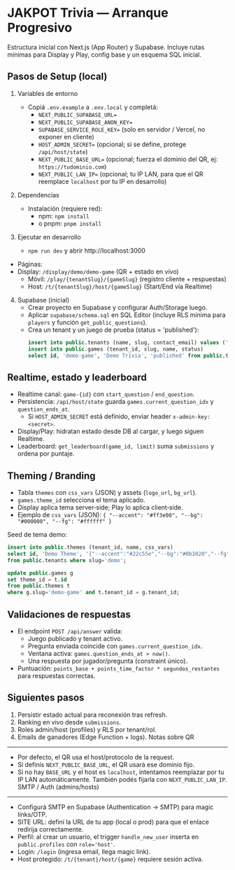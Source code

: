 JAKPOT Trivia — Arranque Progresivo
===================================

Estructura inicial con Next.js (App Router) y Supabase. Incluye rutas mínimas para Display y Play, config base y un esquema SQL inicial.

Pasos de Setup (local)
----------------------

1) Variables de entorno
   - Copiá `.env.example` a `.env.local` y completá:
     - `NEXT_PUBLIC_SUPABASE_URL=`
     - `NEXT_PUBLIC_SUPABASE_ANON_KEY=`
     - `SUPABASE_SERVICE_ROLE_KEY=` (solo en servidor / Vercel, no exponer en cliente)
     - `HOST_ADMIN_SECRET=` (opcional; si se define, protege `/api/host/state`)
     - `NEXT_PUBLIC_BASE_URL=` (opcional; fuerza el dominio del QR, ej: `https://tudominio.com`)
     - `NEXT_PUBLIC_LAN_IP=` (opcional; tu IP LAN, para que el QR reemplace `localhost` por tu IP en desarrollo)

2) Dependencias
   - Instalación (requiere red):
     - npm: `npm install`
     - o pnpm: `pnpm install`

3) Ejecutar en desarrollo
   - `npm run dev` y abrir http://localhost:3000
- Páginas:
- Display: `/display/demo/demo-game` (QR + estado en vivo)
  - Móvil: `/play/{tenantSlug}/{gameSlug}` (registro cliente + respuestas)
  - Host: `/t/{tenantSlug}/host/{gameSlug}` (Start/End vía Realtime)

4) Supabase (inicial)
   - Crear proyecto en Supabase y configurar Auth/Storage luego.
   - Aplicar `supabase/schema.sql` en SQL Editor (incluye RLS mínima para `players` y función `get_public_questions`).
   - Crea un tenant y un juego de prueba (status = 'published'):
     ```sql
     insert into public.tenants (name, slug, contact_email) values ('Demo Store', 'demo', 'demo@example.com');
     insert into public.games (tenant_id, slug, name, status) 
     select id, 'demo-game', 'Demo Trivia', 'published' from public.tenants where slug='demo';
     ```

Realtime, estado y leaderboard
------------------------------
- Realtime canal: `game-{id}` con `start_question` / `end_question`.
- Persistencia: `/api/host/state` guarda `games.current_question_idx` y `question_ends_at`.
  - Si `HOST_ADMIN_SECRET` está definido, enviar header `x-admin-key: <secret>`.
- Display/Play: hidratan estado desde DB al cargar, y luego siguen Realtime.
- Leaderboard: `get_leaderboard(game_id, limit)` suma `submissions` y ordena por puntaje.

Theming / Branding
------------------
- Tabla `themes` con `css_vars` (JSON) y assets (`logo_url`, `bg_url`).
- `games.theme_id` selecciona el tema aplicado.
- Display aplica tema server‑side; Play lo aplica client‑side.
- Ejemplo de `css_vars` (JSON):
  `{ "--accent": "#ff3e00", "--bg": "#000000", "--fg": "#ffffff" }`

Seed de tema demo:
```sql
insert into public.themes (tenant_id, name, css_vars)
select id, 'Demo Theme', '{"--accent":"#22c55e","--bg":"#0b1020","--fg":"#f8fafc"}'::jsonb
from public.tenants where slug='demo';

update public.games g
set theme_id = t.id
from public.themes t
where g.slug='demo-game' and t.tenant_id = g.tenant_id;
```

Validaciones de respuestas
-------------------------
- El endpoint `POST /api/answer` valida:
  - Juego publicado y tenant activo.
  - Pregunta enviada coincide con `games.current_question_idx`.
  - Ventana activa: `games.question_ends_at > now()`.
  - Una respuesta por jugador/pregunta (constraint único).
- Puntuación: `points_base + points_time_factor * segundos_restantes` para respuestas correctas.

Siguientes pasos
----------------
1. Persistir estado actual para reconexión tras refresh.
2. Ranking en vivo desde `submissions`.
3. Roles admin/host (profiles) y RLS por tenant/rol.
4. Emails de ganadores (Edge Function + logs).
Notas sobre QR
--------------
- Por defecto, el QR usa el host/protocolo de la request.
- Si definís `NEXT_PUBLIC_BASE_URL`, el QR usará ese dominio fijo.
- Si no hay `BASE_URL` y el host es `localhost`, intentamos reemplazar por tu IP LAN automáticamente. También podés fijarla con `NEXT_PUBLIC_LAN_IP`.
SMTP / Auth (admins/hosts)
-------------------------
- Configurá SMTP en Supabase (Authentication → SMTP) para magic links/OTP.
- SITE URL: definí la URL de tu app (local o prod) para que el enlace redirija correctamente.
- Perfil: al crear un usuario, el trigger `handle_new_user` inserta en `public.profiles` con `role='host'`.
- Login: `/login` (ingresa email, llega magic link).
- Host protegido: `/t/{tenant}/host/{game}` requiere sesión activa.
